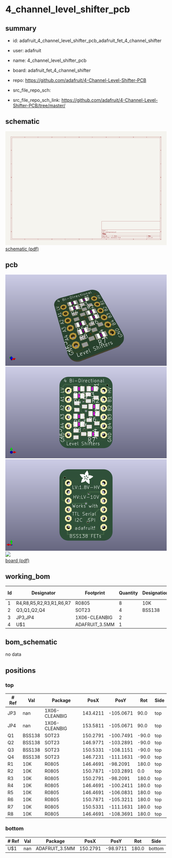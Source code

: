 # 4_channel_level_shifter_pcb
 
## summary 
* id: adafruit_4_channel_level_shifter_pcb_adafruit_fet_4_channel_shifter
* user: adafruit
* name: 4_channel_level_shifter_pcb
* board: adafruit_fet_4_channel_shifter
* repo: https://github.com/adafruit/4-Channel-Level-Shifter-PCB



* src_file_repo_sch: 
* src_file_repo_sch_link: https://github.com/adafruit/4-Channel-Level-Shifter-PCB/tree/master/

## schematic  
![](working_schematic_600.png)  
[schematic (pdf)](working_schematic.pdf)  

## pcb  
![](working_3d_600.png) 
![](working_3d_front_600.png)  
![](working_3d_back_600.png)  
![](working_600.png)  
[board (pdf)](working.pdf)  

## working_bom
| Id | Designator | Footprint | Quantity | Designation | Supplier and ref |  | None | 
| --- | --- | --- | --- | --- | --- | --- | --- | 
| 1 | R4,R8,R5,R2,R3,R1,R6,R7 | R0805 | 8 | 10K |  |  | [''] | 
| 2 | Q3,Q1,Q2,Q4 | SOT23 | 4 | BSS138 |  |  | [''] | 
| 3 | JP3,JP4 | 1X06-CLEANBIG | 2 |  |  |  | [''] | 
| 4 | U$1 | ADAFRUIT_3.5MM | 1 |  |  |  | [''] | 


## bom_schematic
no data


## positions
### top
| # Ref | Val | Package | PosX | PosY | Rot | Side | 
| --- | --- | --- | --- | --- | --- | --- | 
| JP3 | nan | 1X06-CLEANBIG | 143.4211 | -105.0671 | 90.0 | top | 
| JP4 | nan | 1X06-CLEANBIG | 153.5811 | -105.0671 | 90.0 | top | 
| Q1 | BSS138 | SOT23 | 150.2791 | -100.7491 | -90.0 | top | 
| Q2 | BSS138 | SOT23 | 146.9771 | -103.2891 | -90.0 | top | 
| Q3 | BSS138 | SOT23 | 150.5331 | -108.1151 | -90.0 | top | 
| Q4 | BSS138 | SOT23 | 146.7231 | -111.1631 | -90.0 | top | 
| R1 | 10K | R0805 | 146.4691 | -98.2091 | 180.0 | top | 
| R2 | 10K | R0805 | 150.7871 | -103.2891 | 0.0 | top | 
| R3 | 10K | R0805 | 150.2791 | -98.2091 | 180.0 | top | 
| R4 | 10K | R0805 | 146.4691 | -100.2411 | 180.0 | top | 
| R5 | 10K | R0805 | 146.4691 | -106.0831 | 180.0 | top | 
| R6 | 10K | R0805 | 150.7871 | -105.3211 | 180.0 | top | 
| R7 | 10K | R0805 | 150.5331 | -111.1631 | 180.0 | top | 
| R8 | 10K | R0805 | 146.4691 | -108.3691 | 180.0 | top | 

### bottom
| # Ref | Val | Package | PosX | PosY | Rot | Side | 
| --- | --- | --- | --- | --- | --- | --- | 
| U$1 | nan | ADAFRUIT_3.5MM | 150.2791 | -98.9711 | 180.0 | bottom | 

